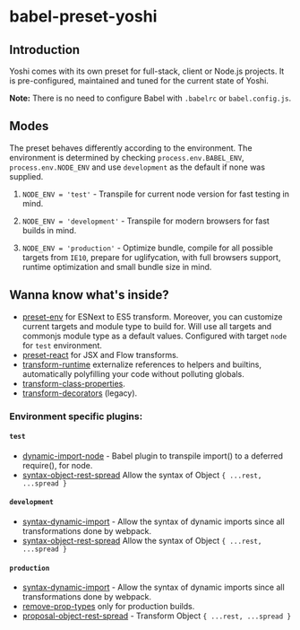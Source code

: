 # babel-preset-yoshi

## Introduction

Yoshi comes with its own preset for full-stack, client or Node.js projects. It is pre-configured, maintained and tuned for the current state of Yoshi.

**Note:** There is no need to configure Babel with `.babelrc` or `babel.config.js`.

## Modes

The preset behaves differently according to the environment. The environment is determined by checking `process.env.BABEL_ENV`, `process.env.NODE_ENV` and use `development` as the default if none was supplied.

1. `NODE_ENV = 'test'` - Transpile for current node version for fast testing in mind.

2. `NODE_ENV = 'development'` - Transpile for modern browsers for fast builds in mind.

3. `NODE_ENV = 'production'` - Optimize bundle, compile for all possible targets from `IE10`, prepare for uglifycation, with full browsers support, runtime optimization and small bundle size in mind.

## Wanna know what's inside?

- [preset-env](https://babeljs.io/docs/plugins/preset-env) for ESNext to ES5 transform. Moreover, you can customize current targets and module type to build for. Will use all targets and commonjs module type as a default values. Configured with target `node` for `test` environment.
- [preset-react](https://babeljs.io/docs/plugins/preset-react) for JSX and Flow transforms.
- [transform-runtime](https://babeljs.io/docs/plugins/transform-runtime) externalize references to helpers and builtins, automatically polyfilling your code without polluting globals.
- [transform-class-properties](https://babeljs.io/docs/plugins/transform-class-properties).
- [transform-decorators](https://babeljs.io/docs/plugins/transform-decorators) (legacy).

### Environment specific plugins:

#### `test`

- [dynamic-import-node](https://github.com/airbnb/babel-plugin-dynamic-import-node) - Babel plugin to transpile import() to a deferred require(), for node.
- [syntax-object-rest-spread](https://babeljs.io/docs/plugins/syntax-object-rest-spread) Allow the syntax of Object `{ ...rest, ...spread }`

#### `development`

- [syntax-dynamic-import](https://babeljs.io/docs/plugins/syntax-dynamic-import) - Allow the syntax of dynamic imports since all transformations done by webpack.
- [syntax-object-rest-spread](https://babeljs.io/docs/plugins/syntax-object-rest-spread) Allow the syntax of Object `{ ...rest, ...spread }`

#### `production`

- [syntax-dynamic-import](https://babeljs.io/docs/plugins/syntax-dynamic-import) - Allow the syntax of dynamic imports since all transformations done by webpack.
- [remove-prop-types](https://github.com/oliviertassinari/babel-plugin-transform-react-remove-prop-types) only for production builds.
- [proposal-object-rest-spread](https://babeljs.io/docs/plugins/transform-object-rest-spread) - Transform Object `{ ...rest, ...spread }`
